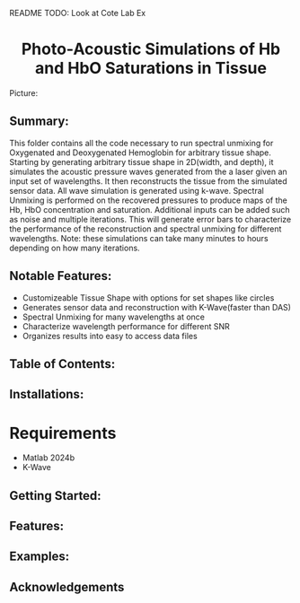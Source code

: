 README TODO:
Look at Cote Lab Ex

<h1 align = 'center'> Photo-Acoustic Simulations of Hb and HbO Saturations in Tissue </h1>
Picture: 

## Summary: 
This folder contains all the code necessary to run spectral unmixing for Oxygenated and Deoxygenated Hemoglobin for arbitrary tissue shape. Starting by generating arbitrary tissue shape in 2D(width, and depth), it simulates the acoustic pressure waves generated from the a laser given an input set of wavelengths. It then reconstructs the tissue from the simulated sensor data. All wave simulation is generated using k-wave. Spectral Unmixing is performed on the recovered pressures to produce maps of the Hb, HbO concentration and saturation. Additional inputs can be added such as noise and multiple iterations. This will generate error bars to characterize the performance of the reconstruction and spectral unmixing for different wavelengths. Note: these simulations can take many minutes to hours depending on how many iterations.

## Notable Features:
- Customizeable Tissue Shape with options for set shapes like circles
- Generates sensor data and reconstruction with K-Wave(faster than DAS)
- Spectral Unmixing for many wavelengths at once
- Characterize wavelength performance for different SNR
- Organizes results into easy to access data files
## Table of Contents:

## Installations:
# Requirements
- Matlab 2024b
- K-Wave 
## Getting Started:

## Features:

## Examples:

## Acknowledgements


